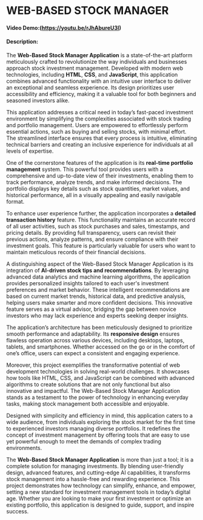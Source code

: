 # WEB-BASED STOCK MANAGER  
#### Video Demo:(https://youtu.be/rJhAbureU3I)  
#### Description:  

The **Web-Based Stock Manager Application** is a state-of-the-art platform meticulously crafted to revolutionize the way individuals and businesses approach stock investment management. Developed with modern web technologies, including **HTML**, **CSS**, and **JavaScript**, this application combines advanced functionality with an intuitive user interface to deliver an exceptional and seamless experience. Its design prioritizes user accessibility and efficiency, making it a valuable tool for both beginners and seasoned investors alike.  

This application addresses a critical need in today’s fast-paced investment environment by simplifying the complexities associated with stock trading and portfolio management. Users are empowered to effortlessly perform essential actions, such as buying and selling stocks, with minimal effort. The streamlined interface ensures that every process is intuitive, eliminating technical barriers and creating an inclusive experience for individuals at all levels of expertise.  

One of the cornerstone features of the application is its **real-time portfolio management** system. This powerful tool provides users with a comprehensive and up-to-date view of their investments, enabling them to track performance, analyze trends, and make informed decisions. The portfolio displays key details such as stock quantities, market values, and historical performance, all in a visually appealing and easily navigable format.  

To enhance user experience further, the application incorporates a **detailed transaction history** feature. This functionality maintains an accurate record of all user activities, such as stock purchases and sales, timestamps, and pricing details. By providing full transparency, users can revisit their previous actions, analyze patterns, and ensure compliance with their investment goals. This feature is particularly valuable for users who want to maintain meticulous records of their financial decisions.  

A distinguishing aspect of the Web-Based Stock Manager Application is its integration of **AI-driven stock tips and recommendations**. By leveraging advanced data analytics and machine learning algorithms, the application provides personalized insights tailored to each user's investment preferences and market behavior. These intelligent recommendations are based on current market trends, historical data, and predictive analysis, helping users make smarter and more confident decisions. This innovative feature serves as a virtual advisor, bridging the gap between novice investors who may lack experience and experts seeking deeper insights.  

The application’s architecture has been meticulously designed to prioritize smooth performance and adaptability. Its **responsive design** ensures flawless operation across various devices, including desktops, laptops, tablets, and smartphones. Whether accessed on the go or in the comfort of one’s office, users can expect a consistent and engaging experience.  

Moreover, this project exemplifies the transformative potential of web development technologies in solving real-world challenges. It showcases how tools like HTML, CSS, and JavaScript can be combined with advanced algorithms to create solutions that are not only functional but also innovative and impactful. The Web-Based Stock Manager Application stands as a testament to the power of technology in enhancing everyday tasks, making stock management both accessible and enjoyable.  

Designed with simplicity and efficiency in mind, this application caters to a wide audience, from individuals exploring the stock market for the first time to experienced investors managing diverse portfolios. It redefines the concept of investment management by offering tools that are easy to use yet powerful enough to meet the demands of complex trading environments.  

The **Web-Based Stock Manager Application** is more than just a tool; it is a complete solution for managing investments. By blending user-friendly design, advanced features, and cutting-edge AI capabilities, it transforms stock management into a hassle-free and rewarding experience. This project demonstrates how technology can simplify, enhance, and empower, setting a new standard for investment management tools in today’s digital age. Whether you are looking to make your first investment or optimize an existing portfolio, this application is designed to guide, support, and inspire success.
